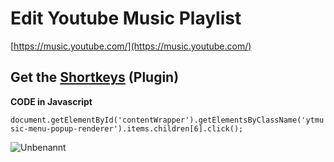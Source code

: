 # Edit Youtube Music Playlist
[https://music.youtube.com/](https://music.youtube.com/)

## Get the [Shortkeys](https://chrome.google.com/webstore/detail/shortkeys-custom-keyboard/logpjaacgmcbpdkdchjiaagddngobkck) (Plugin)

**CODE in Javascript**

`document.getElementById('contentWrapper').getElementsByClassName('ytmusic-menu-popup-renderer').items.children[6].click();
`

![Unbenannt](https://user-images.githubusercontent.com/10168098/190646743-63fa90a3-85a6-4dd8-b31d-546d5ecb0575.png)
